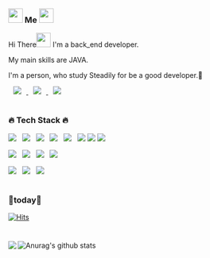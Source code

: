 <div align="left">
<h3><img src="https://github.com/rajput2107/rajput2107/blob/master/Assets/Hi.gif" width="29px"> Me 
<img src="https://github.com/rajput2107/rajput2107/blob/master/Assets/Hi.gif" width="29px"> </h3>

<p>Hi There<img src="https://github.com/rajput2107/rajput2107/blob/master/Assets/Hi.gif" width="29px">  I'm a back_end developer.</p>
<p>My main skills are JAVA.</p>
<p>I'm a person, who study Steadily for be a good developer.🥰</p>
    
<a href="https://www.instagram.com/runner_jinn/">
    <img 
        src="http://img.shields.io/badge/-Instagram-white?style=flat&logo=Instagram&link=https://instagram.com/runner_jinn/"
        style="height : auto; margin-left : 10px; margin-right : 10px;"/>
</a>

<a href="https://developer-jinn.notion.site/Jinn-b99d082a3a4346278b5794a950b911e0">
    <img 
        src="http://img.shields.io/badge/-Notion-black?style=flat&logo=Notion&link=https://developer-jinn.notion.site/Jinn-b99d082a3a4346278b5794a950b911e0"
        style="height : auto; margin-left : 10px; margin-right : 10px;"/>
</a>

<a href = mailto:quizho93@gmail.com>
    <img 
        src="http://img.shields.io/badge/Gmail-d14836?style=flat-square&logo=Gmail&logoColor=white&link=mailto:quizho93@gmail.com)](mailto:quizho93@gmail.com)"
        style="height : auto; margin-left : 10px; margin-right : 10px;"/>
</a>

#
<h3>🔥 Tech Stack 🔥</h3>
<p>
   <img src="https://img.shields.io/badge/Java-007396?style=flat&logo=Java&logoColor=white"/>&nbsp;&nbsp;
   <img src="https://img.shields.io/badge/oracle-F80000?style=flat&logo=oracle&logoColor=white"/>&nbsp;&nbsp;
   <img src="https://img.shields.io/badge/MyBatis-232F3E?style=flat&logo=MyBatis&logoColor=#A8B9CC"/>&nbsp;&nbsp;
   <img src="https://img.shields.io/badge/Spring-6DB33F?style=flat&logo=Spring&logoColor=white"/>&nbsp;&nbsp;
   <img src="https://img.shields.io/badge/Springboot-white?style=flat&logo=Springboot&logoColor=#3776AB"/>&nbsp;&nbsp;
   <img src="https://img.shields.io/badge/apache tomcat-F8DC75?style=flat&logo=apachetomcat&logoColor=black"/>
   <img src="https://img.shields.io/badge/Bootstrap-7952B3?style=flat&logo=Bootstrap&logoColor=white"/>
   <img src="https://img.shields.io/badge/JPA-181717?style=flat&logo=JPA&logoColor=7952B3"/>
</p>

<p>
    <img src="https://img.shields.io/badge/HTML5-E34F26?style=flat&logo=html5&logoColor=white"/>&nbsp;&nbsp;
    <img src="https://img.shields.io/badge/CSS3-1572B6?style=flat&logo=css3&logoColor=white"/>&nbsp;&nbsp;
   <img src="https://img.shields.io/badge/JavaScript-gray?style=flat&logo=JavaScript&logoColor=F7DF1E"/>&nbsp;&nbsp;
   <img src="https://img.shields.io/badge/jQuery-0769AD?style=flat&logo=jQuery&logoColor=white"/>&nbsp;&nbsp;

</p>

<p><img src="https://img.shields.io/badge/Notion-black?style=flat&logo=Notion&logoColor=white"/>&nbsp;&nbsp;
   <img src="https://img.shields.io/badge/GitHub-gray?style=flat&logo=GitHub&logoColor=white"/>&nbsp;&nbsp;
   <img src="https://img.shields.io/badge/Git-F05032?style=flat&logo=Git&logoColor=white"/>
</p>
    
#    
<h3>📧today📧</h3>

[![Hits](https://hits.seeyoufarm.com/api/count/incr/badge.svg?url=https%3A%2F%2Fgithub.com%2FHoJinn%2Fhit-counter&count_bg=%23C83D3D&title_bg=%236D6D6D&icon=&icon_color=%23E7E7E7&title=hits&edge_flat=false)](https://hits.seeyoufarm.com)
  
#
 ![Anurag's github stats](https://github-readme-stats.vercel.app/api?username=HoJinn&show_icons=true&theme=vue )&nbsp;&nbsp;&nbsp;&nbsp;
<img align="left" src="https://github.com/rajput2107/rajput2107/blob/master/Assets/Developer.gif"/>
<!-- ![Top Langs](https://github-readme-stats.vercel.app/api/top-langs/?username=HoJinn&layout=compact&theme=vue ) -->
    
</div>

